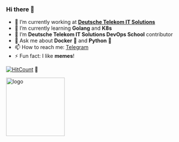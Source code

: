 ### Hi there 👋

- 🔭 I’m currently working at **[Deutsche Telekom IT Solutions](https://deutschetelekomitsolutions.ru/)**
- 🌱 I’m currently learning **Golang** and **K8s**
- 👯 I’m **Deutsche Telekom IT Solutions DevOps School** contributor
- 💬 Ask me about **Docker** :whale: and **Python** :snake:
- 📫 How to reach me: [Telegram](https://t.me/aleksandr_gluhov)
- ⚡ Fun fact: I like **memes**!

[![HitCount](http://hits.dwyl.com/aleksandrgluhov/aleksandrgluhov.svg)](http://hits.dwyl.com/aleksandrgluhov/aleksandrgluhov) :eyes:

<img src="https://github-readme-stats.vercel.app/api?username=aleksandrgluhov&show_icons=true" alt="logo" height="160" />
